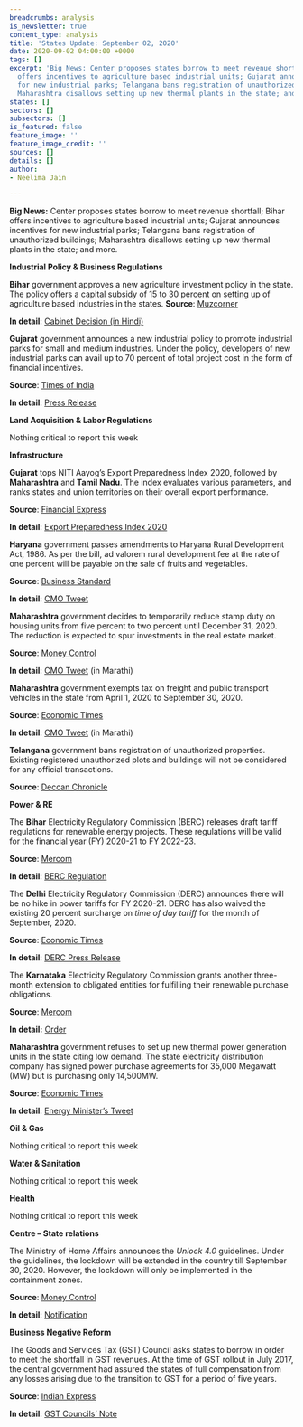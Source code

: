 ```yaml
---
breadcrumbs: analysis
is_newsletter: true
content_type: analysis
title: 'States Update: September 02, 2020'
date: 2020-09-02 04:00:00 +0000
tags: []
excerpt: 'Big News: Center proposes states borrow to meet revenue shortfall; Bihar
  offers incentives to agriculture based industrial units; Gujarat announces incentives
  for new industrial parks; Telangana bans registration of unauthorized buildings;
  Maharashtra disallows setting up new thermal plants in the state; and more.'
states: []
sectors: []
subsectors: []
is_featured: false
feature_image: ''
feature_image_credit: ''
sources: []
details: []
author:
- Neelima Jain

---
```

**Big News:** Center proposes states borrow to meet revenue shortfall; Bihar offers incentives to agriculture based industrial units; Gujarat announces incentives for new industrial parks; Telangana bans registration of unauthorized buildings; Maharashtra disallows setting up new thermal plants in the state; and more.

**Industrial Policy & Business Regulations**

**Bihar** government approves a new agriculture investment policy in the state. The policy offers a capital subsidy of 15 to 30 percent on setting up of agriculture based industries in the states. **Source**: [Muzcorner](https://www.muzcorner.in/2020/08/bihar-approved-new-agriculture-investment-policy-2020.html)

**In detail**: [Cabinet Decision (in Hindi)](http://csd.bih.nic.in/Upload/Decisions/c25082020.pdf)

**Gujarat** government announces a new industrial policy to promote industrial parks for small and medium industries. Under the policy, developers of new industrial parks can avail up to 70 percent of total project cost in the form of financial incentives.

**Source**: [Times of India](https://timesofindia.indiatimes.com/city/ahmedabad/govt-promotes-industrial-parks-with-incentive-push/articleshow/77813578.cms)

**In detail**: [Press Release](https://gujaratinformation.net/article/?id=MjAyOTg=)

**Land Acquisition & Labor Regulations**

Nothing critical to report this week

**Infrastructure**

**Gujarat** tops NITI Aayog’s Export Preparedness Index 2020, followed by **Maharashtra** and **Tamil Nadu**. The index evaluates various parameters, and ranks states and union territories on their overall export performance.

**Source**: [Financial Express](https://www.financialexpress.com/economy/gujarat-most-prepared-for-exports-tops-niti-aayogs-export-preparedness-index-2020/2065902)

**In detail**: [Export Preparedness Index 2020](https://niti.gov.in/sites/default/files/2020-08/Digital_ExportPreparednessIndex2020_0.pdf)

**Haryana** government passes amendments to Haryana Rural Development Act, 1986. As per the bill, ad valorem rural development fee at the rate of one percent will be payable on the sale of fruits and vegetables.

**Source**: [Business Standard](https://www.business-standard.com/article/pti-stories/haryana-assembly-passes-12-bills-during-brief-monsoon-session-120082700009_1.html)

**In detail**: [CMO Tweet](https://twitter.com/cmohry/status/1298671774373044225?s=20)

**Maharashtra** government decides to temporarily reduce stamp duty on housing units from five percent to two percent until December 31, 2020. The reduction is expected to spur investments in the real estate market.

**Source**: [Money Control](https://www.moneycontrol.com/news/business/real-estate/maharashtra-govt-slashes-stamp-duty-by-2-until-dec-2020-to-boost-demand-in-real-estate-5759971.html)

**In detail**: [CMO Tweet](https://twitter.com/CMOMaharashtra/status/1298607068618698754?s=20) (in Marathi)

**Maharashtra** government exempts tax on freight and public transport vehicles in the state from April 1, 2020 to September 30, 2020.

**Source**: [Economic Times](https://auto.economictimes.indiatimes.com/news/commercial-vehicle/mhcv/maharashtra-cabinet-decides-to-exempt-tax-for-commercial-vehicles-from-april-1-to-september-30/77775131)

**In detail**: [CMO Tweet](https://twitter.com/CMOMaharashtra/status/1298607105679560706?s=20) (in Marathi)

**Telangana** government bans registration of unauthorized properties. Existing registered unauthorized plots and buildings will not be considered for any official transactions.

**Source**: [Deccan Chronicle](https://www.deccanchronicle.com/nation/current-affairs/270820/telangana-gets-tough-on-illegal-layouts-bans-registration-of-unapprov.html)

**Power & RE**

The **Bihar** Electricity Regulatory Commission (BERC) releases draft tariff regulations for renewable energy projects. These regulations will be valid for the financial year (FY) 2020-21 to FY 2022-23.

**Source**: [Mercom](https://mercomindia.com/bihar-draft-tariff-regulations-renewable/)

**In detail**: [BERC Regulation](https://berc.co.in/orders/daily-orders/2275-suo-motu-proceeding-inviting-comments-suggestion-objections-on-berc-terms-and-conditions-for-tariff-determination-from-renewable-energy-sources-regulations-2020)

The **Delhi** Electricity Regulatory Commission (DERC) announces there will be no hike in power tariffs for FY 2020-21. DERC has also waived the existing 20 percent surcharge on _time of day tariff_ for the month of September, 2020.

**Source**: [Economic Times](https://energy.economictimes.indiatimes.com/news/power/no-power-tariff-hike-in-delhi-for-2020-21-delhi-electricity-regulatory-commission/77815464)

**In detail**: [DERC Press Release](http://www.derc.gov.in/Press%20Release/Press%20Release%20-%2028.08.2020/Press%20Release%20-%20english.pdf)

The **Karnataka** Electricity Regulatory Commission grants another three-month extension to obligated entities for fulfilling their renewable purchase obligations.

**Source**: [Mercom](https://mercomindia.com/karnataka-announces-three-month-extension/)

**In detail:** [Order](https://karunadu.karnataka.gov.in/kerc/Ombudsman%20Order%202020/order%202020/Order%20on%20Further%20extension%20of%20time%20for%20Compliance%20of%20RPO%20for%20FY20.pdf)

**Maharashtra** government refuses to set up new thermal power generation units in the state citing low demand. The state electricity distribution company has signed power purchase agreements for 35,000 Megawatt (MW) but is purchasing only 14,500MW.

**Source**: [Economic Times](https://energy.economictimes.indiatimes.com/news/power/maharashtra-no-new-thermal-power-units-in-state-says-raut/77795901)

**In detail**: [Energy Minister’s Tweet](https://twitter.com/NitinRaut_INC/status/1300369460721639424?s=20)

**Oil & Gas**

Nothing critical to report this week

**Water & Sanitation**

Nothing critical to report this week

**Health**

Nothing critical to report this week

**Centre – State relations**

The Ministry of Home Affairs announces the _Unlock 4.0_ guidelines. Under the guidelines, the lockdown will be extended in the country till September 30, 2020. However, the lockdown will only be implemented in the containment zones.

**Source**: [Money Control](https://www.moneycontrol.com/news/india/ministry-of-home-affairs-issues-fresh-guidelines-for-unlock-4-metro-social-academic-events-allowed-5772471.html)

**In detail**: [Notification](https://www.mha.gov.in/sites/default/files/MHAOrder_Unlock4_29082020.pdf)

**Business Negative Reform**

The Goods and Services Tax (GST) Council asks states to borrow in order to meet the shortfall in GST revenues. At the time of GST rollout in July 2017, the central government had assured the states of full compensation from any losses arising due to the transition to GST for a period of five years.

**Source**: [Indian Express](https://indianexpress.com/article/business/economy/nirmala-sitharaman-gst-payment-states-rbi-6572835/)

**In detail**: [GST Councils’ Note](https://static.pib.gov.in/WriteReadData/userfiles/Annexure%20GST%20Options.pdf)
